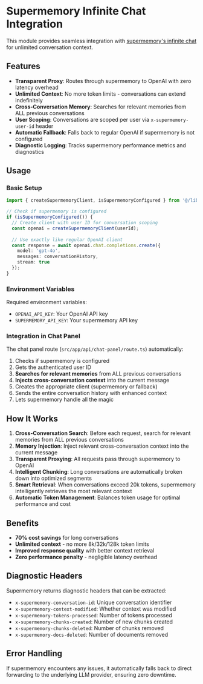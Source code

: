 # Supermemory Infinite Chat Integration

This module provides seamless integration with [supermemory's infinite chat](https://supermemory.ai/docs/model-enhancement/context-extender) for unlimited conversation context.

## Features

- **Transparent Proxy**: Routes through supermemory to OpenAI with zero latency overhead
- **Unlimited Context**: No more token limits - conversations can extend indefinitely
- **Cross-Conversation Memory**: Searches for relevant memories from ALL previous conversations
- **User Scoping**: Conversations are scoped per user via `x-supermemory-user-id` header
- **Automatic Fallback**: Falls back to regular OpenAI if supermemory is not configured
- **Diagnostic Logging**: Tracks supermemory performance metrics and diagnostics

## Usage

### Basic Setup

```typescript
import { createSupermemoryClient, isSupermemoryConfigured } from '@/lib/memory/infinite-chat';

// Check if supermemory is configured
if (isSupermemoryConfigured()) {
  // Create client with user ID for conversation scoping
  const openai = createSupermemoryClient(userId);
  
  // Use exactly like regular OpenAI client
  const response = await openai.chat.completions.create({
    model: 'gpt-4o',
    messages: conversationHistory,
    stream: true
  });
}
```

### Environment Variables

Required environment variables:
- `OPENAI_API_KEY`: Your OpenAI API key
- `SUPERMEMORY_API_KEY`: Your supermemory API key

### Integration in Chat Panel

The chat panel route (`src/app/api/chat-panel/route.ts`) automatically:
1. Checks if supermemory is configured
2. Gets the authenticated user ID
3. **Searches for relevant memories** from ALL previous conversations
4. **Injects cross-conversation context** into the current message
5. Creates the appropriate client (supermemory or fallback)
6. Sends the entire conversation history with enhanced context
7. Lets supermemory handle all the magic

## How It Works

1. **Cross-Conversation Search**: Before each request, search for relevant memories from ALL previous conversations
2. **Memory Injection**: Inject relevant cross-conversation context into the current message
3. **Transparent Proxying**: All requests pass through supermemory to OpenAI
4. **Intelligent Chunking**: Long conversations are automatically broken down into optimized segments
5. **Smart Retrieval**: When conversations exceed 20k tokens, supermemory intelligently retrieves the most relevant context
6. **Automatic Token Management**: Balances token usage for optimal performance and cost

## Benefits

- **70% cost savings** for long conversations
- **Unlimited context** - no more 8k/32k/128k token limits
- **Improved response quality** with better context retrieval
- **Zero performance penalty** - negligible latency overhead

## Diagnostic Headers

Supermemory returns diagnostic headers that can be extracted:
- `x-supermemory-conversation-id`: Unique conversation identifier
- `x-supermemory-context-modified`: Whether context was modified
- `x-supermemory-tokens-processed`: Number of tokens processed
- `x-supermemory-chunks-created`: Number of new chunks created
- `x-supermemory-chunks-deleted`: Number of chunks removed
- `x-supermemory-docs-deleted`: Number of documents removed

## Error Handling

If supermemory encounters any issues, it automatically falls back to direct forwarding to the underlying LLM provider, ensuring zero downtime. 